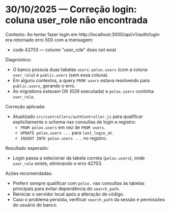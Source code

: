 # 30/10/2025 — Correção login: coluna user_role não encontrada

Contexto: Ao tentar fazer login em http://localhost:3000/api/v1/auth/login era retornado erro 500 com a mensagem:

- code 42703 — column "user_role" does not exist

Diagnóstico:

- O banco possuía duas tabelas `users`: `polox.users` (com a coluna `user_role`) e `public.users` (sem essa coluna).
- Em alguns contextos, a query `FROM users` estava resolvendo para `public.users`, gerando o erro.
- As migrations estavam OK (029 executada) e `polox.users` continha `user_role`.

Correção aplicada:

- Atualizado `src/controllers/authController.js` para qualificar explicitamente o schema nas consultas de login e registro:
  - `FROM polox.users` em vez de `FROM users`.
  - `UPDATE polox.users ...` para `last_login_at`.
  - `INSERT INTO polox.users ...` no registro.

Resultado esperado:

- Login passa a selecionar da tabela correta (`polox.users`), onde `user_role` existe, eliminando o erro 42703.

Ações recomendadas:

- Preferir sempre qualificar com `polox.` nas consultas às tabelas principais para evitar dependência do `search_path`.
- Reiniciar o servidor local após a alteração de código.
- Caso o problema persista, verificar `search_path` da sessão e permissões do usuário do banco.
